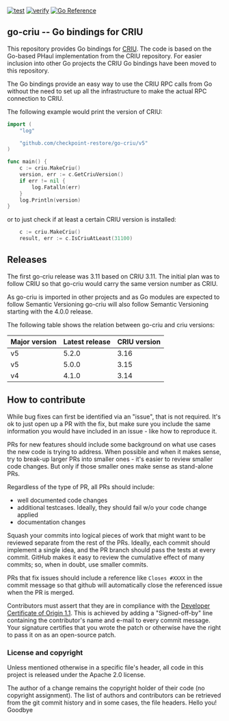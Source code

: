 [![test](https://github.com/checkpoint-restore/go-criu/workflows/ci/badge.svg?branch=master)](https://github.com/checkpoint-restore/go-criu/actions?query=workflow%3Aci)
[![verify](https://github.com/checkpoint-restore/go-criu/workflows/verify/badge.svg?branch=master)](https://github.com/checkpoint-restore/go-criu/actions?query=workflow%3Averify)
[![Go Reference](https://pkg.go.dev/badge/github.com/checkpoint-restore/go-criu.svg)](https://pkg.go.dev/github.com/checkpoint-restore/go-criu)

## go-criu -- Go bindings for CRIU

This repository provides Go bindings for [CRIU](https://criu.org/). The code is based on the Go-based PHaul
implementation from the CRIU repository. For easier inclusion into other Go projects the
CRIU Go bindings have been moved to this repository.

The Go bindings provide an easy way to use the CRIU RPC calls from Go without the need
to set up all the infrastructure to make the actual RPC connection to CRIU.

The following example would print the version of CRIU:
```go
import (
	"log"

	"github.com/checkpoint-restore/go-criu/v5"
)

func main() {
	c := criu.MakeCriu()
	version, err := c.GetCriuVersion()
	if err != nil {
		log.Fatalln(err)
	}
	log.Println(version)
}
```

or to just check if at least a certain CRIU version is installed:

```go
	c := criu.MakeCriu()
	result, err := c.IsCriuAtLeast(31100)
```

## Releases

The first go-criu release was 3.11 based on CRIU 3.11. The initial plan
was to follow CRIU so that go-criu would carry the same version number as
CRIU.

As go-criu is imported in other projects and as Go modules are expected
to follow Semantic Versioning go-criu will also follow Semantic Versioning
starting with the 4.0.0 release.

The following table shows the relation between go-criu and criu versions:

| Major version  | Latest release | CRIU version |
| -------------- | -------------- | ------------ |
| v5             | 5.2.0          | 3.16         |
| v5             | 5.0.0          | 3.15         |
| v4             | 4.1.0          | 3.14         |

## How to contribute

While bug fixes can first be identified via an "issue", that is not required.
It's ok to just open up a PR with the fix, but make sure you include the same
information you would have included in an issue - like how to reproduce it.

PRs for new features should include some background on what use cases the
new code is trying to address. When possible and when it makes sense, try to
break-up larger PRs into smaller ones - it's easier to review smaller
code changes. But only if those smaller ones make sense as stand-alone PRs.

Regardless of the type of PR, all PRs should include:
* well documented code changes
* additional testcases. Ideally, they should fail w/o your code change applied
* documentation changes

Squash your commits into logical pieces of work that might want to be reviewed
separate from the rest of the PRs. Ideally, each commit should implement a
single idea, and the PR branch should pass the tests at every commit. GitHub
makes it easy to review the cumulative effect of many commits; so, when in
doubt, use smaller commits.

PRs that fix issues should include a reference like `Closes #XXXX` in the
commit message so that github will automatically close the referenced issue
when the PR is merged.

Contributors must assert that they are in compliance with the [Developer
Certificate of Origin 1.1](http://developercertificate.org/). This is achieved
by adding a "Signed-off-by" line containing the contributor's name and e-mail
to every commit message. Your signature certifies that you wrote the patch or
otherwise have the right to pass it on as an open-source patch.

### License and copyright

Unless mentioned otherwise in a specific file's header, all code in
this project is released under the Apache 2.0 license.

The author of a change remains the copyright holder of their code
(no copyright assignment). The list of authors and contributors can be
retrieved from the git commit history and in some cases, the file headers.
Hello you!
Goodbye
